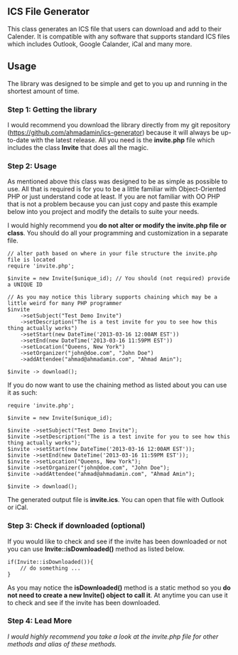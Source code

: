 
## ICS File Generator

This class generates an ICS file that users can download and add to their Calender. It is compatible with any software that supports
standard ICS files which includes Outlook, Google Calander, iCal and many more.

## Usage

The library was designed to be simple and get to you up and running in the shortest amount of time.

### Step 1: Getting the library

I would recommend you download the library directly from my git repository (https://github.com/ahmadamin/ics-generator) because it will always 
be up-to-date with the latest release. All you need is the **invite.php** file which includes the class **Invite** that does all the magic.

### Step 2: Usage

As mentioned above this class was designed to be as simple as possible to use. All that is required is for you to be a little familiar with Object-Oriented
PHP or just understand code at least. If you are not familiar with OO PHP that is not a problem because you can just copy and paste this example below into you project
and modify the details to suite your needs.

I would highly recommend you **do not alter or modify the invite.php file or class**. You should do all your programming and customization in a separate file.

    // alter path based on where in your file structure the invite.php file is located
    require 'invite.php';

    $invite = new Invite($unique_id); // You should (not required) provide a UNIQUE ID

    // As you may notice this library supports chaining which may be a little weird for many PHP programmer
    $invite 
		->setSubject("Test Demo Invite")
		->setDescription("The is a test invite for you to see how this thing actually works") 
		->setStart(new DateTime('2013-03-16 12:00AM EST'))
		->setEnd(new DateTime('2013-03-16 11:59PM EST'))
		->setLocation("Queens, New York")
		->setOrganizer("john@doe.com", "John Doe")
		->addAttendee("ahmad@ahmadamin.com", "Ahmad Amin");

    $invite -> download();

If you do now want to use the chaining method as listed about you can use it as such:

    require 'invite.php';

    $invite = new Invite($unique_id);

    $invite ->setSubject("Test Demo Invite");
    $invite ->setDescription("The is a test invite for you to see how this thing actually works");
    $invite ->setStart(new DateTime('2013-03-16 12:00AM EST'));
    $invite ->setEnd(new DateTime('2013-03-16 11:59PM EST'));
    $invite ->setLocation("Queens, New York");
    $invite ->setOrganizer("john@doe.com", "John Doe");
    $invite ->addAttendee("ahmad@ahmadamin.com", "Ahmad Amin");

    $invite -> download();

The generated output file is **invite.ics**. You can open that file with Outlook or iCal.

### Step 3: Check if downloaded (optional)
If you would like to check and see if the invite has been downloaded or not you can use **Invite::isDownloaded()** method as listed below.

    if(Invite::isDownloaded()){
	    // do something ...
    }

As you may notice the **isDownloaded()** method is a static method so you **do not need to create a new Invite() object to call it**. At anytime you can
use it to check and see if the invite has been downloaded.

### Step 4: Lead More
*I would highly recommend you take a look at the invite.php file for other methods and alias of these methods.*